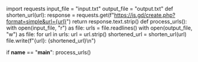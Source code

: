 import requests
input_file = "input.txt"
output_file = "output.txt"
def shorten_url(url):
response = requests.get(f"https://is.gd/create.php?format=simple&url={url}")
return response.text.strip()
def process_urls():
with open(input_file, "r") as file:
urls = file.readlines()
with open(output_file, "w") as file:
for url in urls:
url = url.strip()
shortened_url = shorten_url(url)
file.write(f"{url}: {shortened_url}\n")

if __name__ == "__main__":
process_urls()